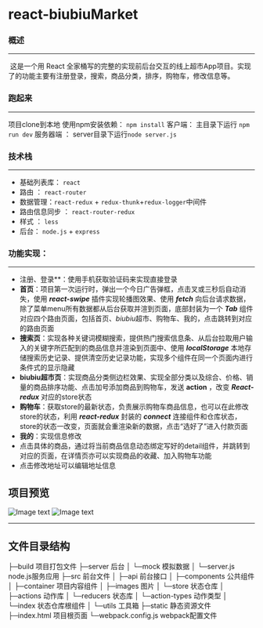 # react-biubiuMarket


### **概述**

------

​	这是一个用 React 全家桶写的完整的实现前后台交互的线上超市App项目。实现了的功能主要有注册登录，搜索，商品分类，排序，购物车，修改信息等。

### **跑起来**

------

项目clone到本地
使用npm安装依赖： `npm install`
客户端： 主目录下运行 `npm run dev`
服务器端 ： server目录下运行`node server.js`

### **技术栈**

------

-  基础列表库： `react`
-  路由 ： `react-router`
-  数据管理：`react-redux` + `redux-thunk`+`redux-logger`中间件
-  路由信息同步 ： `react-router-redux`
-  样式 ： `less`
-  后台： `node.js` + `express`


### **功能实现：**

------

- 注册、登录**：使用手机获取验证码来实现直接登录
- **首页**：项目第一次运行时，弹出一个今日广告弹框，点击叉或三秒后自动消失，使用 ***react-swipe*** 插件实现轮播图效果、使用 ***fetch*** 向后台请求数据，除了菜单menu所有数据都从后台获取并渲到页面，底部封装为一个 ***Tab*** 组件对应四个路由页面，包括首页、*biubiu*超市、购物车、我的，点击跳转到对应的路由页面
- **搜索页**：实现各种关键词模糊搜索，提供热门搜索信息条、从后台拉取用户输入的关键字所匹配到的商品信息并渲染到页面中、使用 ***localStorage*** 本地存储搜索历史记录、提供清空历史记录功能，实现多个组件在同一个页面内进行条件式的显示隐藏
- **biubiu超市页**：实现商品分类侧边栏效果、实现全部分类以及综合、价格、销量的商品排序功能、点击加号添加商品到购物车，发送 **action** ，改变 ***React-redux*** 对应的store状态
- **购物车**：获取store的最新状态，负责展示购物车商品信息，也可以在此修改store的状态，利用 ***react-redux*** 封装的 ***connect*** 连接组件和仓库状态，store的状态一改变，页面就会重渲染新的数据，点击“选好了”进入付款页面
- **我的**：实现信息修改
- 点击具体的商品，通过将当前商品信息动态绑定写好的detail组件，并跳转到对应的页面，在详情页亦可以实现商品的收藏、加入购物车功能
- 点击修改地址可以编辑地址信息

## 项目预览

![Image text](http://chuantu.biz/t6/158/1511680542x-1404817507.gif)
![Image text]()
***
## 文件目录结构

├─build 	 					项目打包文件
├─server	  					后台
│  └─mock  				模拟数据
│  └─server.js  			node.js服务应用
├─src							前台文件
│  ├─api						前台接口
│  ├─components  		公共组件
│  ├─container	   		项目内容组件
│  ├─images 				图片
│  └─store					状态仓库
│      ├─actions			动作库
│      └─reducers			状态库
│      └─action-types  动作类型
│      └─index				状态仓库根组件
│  └─utils					工具箱
├─static						静态资源文件
├─index.html				项目根页面
└─webpack.config.js	webpack配置文件




